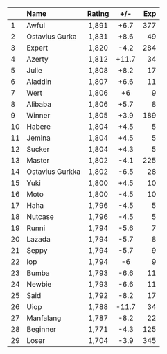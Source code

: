 | |Name|Rating|+/-|Exp|
|-|:---|:----:|:-:|--:|
|1|Awful|1,891|+6.7|377|
|2|Ostavius Gurka|1,831|+8.6|49|
|3|Expert|1,820|-4.2|284|
|4|Azerty|1,812|+11.7|34|
|5|Julie|1,808|+8.2|17|
|6|Aladdin|1,807|+6.6|11|
|7|Wert|1,806|+6|9|
|8|Alibaba|1,806|+5.7|8|
|9|Winner|1,805|+3.9|189|
|10|Habere|1,804|+4.5|5|
|11|Jemina|1,804|+4.5|5|
|12|Sucker|1,804|+4.3|5|
|13|Master|1,802|-4.1|225|
|14|Ostavius Gurkka|1,802|-6.5|28|
|15|Yuki|1,800|+4.5|10|
|16|Moto|1,800|-4.5|10|
|17|Haha|1,796|-4.5|5|
|18|Nutcase|1,796|-4.5|5|
|19|Runni|1,794|-5.6|7|
|20|Lazada|1,794|-5.7|8|
|21|Seppy|1,794|-5.7|9|
|22|Iop|1,794|-6|9|
|23|Bumba|1,793|-6.6|11|
|24|Newbie|1,793|-6.6|11|
|25|Said|1,792|-8.2|17|
|26|Uiop|1,788|-11.7|34|
|27|Manfalang|1,787|-8.2|22|
|28|Beginner|1,771|-4.3|125|
|29|Loser|1,704|-3.9|345|
